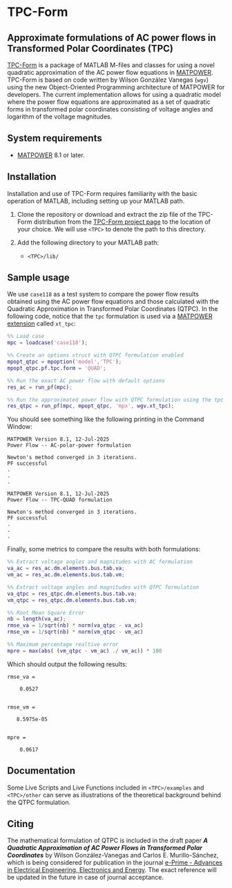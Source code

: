 # TPC-Form
## Approximate formulations of AC power flows in Transformed Polar Coordinates (TPC)

[TPC-Form](https://github.com/MATPOWER/tpc-form) is a package of MATLAB M-files and classes for using a novel quadratic approximation of the AC power flow equations in [MATPOWER](https://github.com/MATPOWER/matpower). TPC-Form is based on code written by Wilson González Vanegas (`wgv`) using the new Object-Oriented Programming architecture of MATPOWER for developers. The current implementation allows for using a quadratic model where the power flow equations are approximated as a set of quadratic forms in transformed polar coordinates consisting of voltage angles and logarithm of the voltage magnitudes.

## System requirements
- [MATPOWER](https://github.com/MATPOWER/matpower) 8.1 or later.

## Installation
Installation and use of TPC-Form requires familiarity with the basic operation of MATLAB, including setting up your MATLAB path.

1. Clone the repository or download and extract the zip file of the TPC-Form distribution from the [TPC-Form project page](https://github.com/MATPOWER/tpc-form) to the location of your choice. We will use `<TPC>` to denote the path to this directory.
   
2. Add the following directory to your MATLAB path:
   
    - `<TPC>/lib/`

## Sample usage
We use `case118` as a test system to compare the power flow results obtained using the AC power flow equations and those calculated with the Quadratic Approximation in Transformed Polar Coordinates (QTPC). In the following code, notice that the `tpc` formulation is used via a [MATPOWER extension](https://matpower.org/doc/dev-manual/customizing.html#matpower-extensions) called `xt_tpc`:

```matlab
%% Load case
mpc = loadcase('case118');

%% Create an options struct with QTPC formulation enabled
mpopt_qtpc = mpoption('model','TPC');
mpopt_qtpc.pf.tpc.form = 'QUAD';

%% Run the exact AC power flow with default options
res_ac = run_pf(mpc);

%% Run the approximated power flow with QTPC formulation using the tpc extension
res_qtpc = run_pf(mpc, mpopt_qtpc, 'mpx', wgv.xt_tpc);
```
You should see something like the following printing in the Command Window:
```
MATPOWER Version 8.1, 12-Jul-2025
Power Flow -- AC-polar-power formulation

Newton's method converged in 3 iterations.
PF successful
.
.
.

MATPOWER Version 8.1, 12-Jul-2025
Power Flow -- TPC-QUAD formulation

Newton's method converged in 3 iterations.
PF successful
.
.
.
```
Finally, some metrics to compare the results with both formulations:
```matlab
%% Extract voltage angles and magnitudes with AC formulation
va_ac = res_ac.dm.elements.bus.tab.va;
vm_ac = res_ac.dm.elements.bus.tab.vm;

%% Extract voltage angles and magnitudes with QTPC formulation
va_qtpc = res_qtpc.dm.elements.bus.tab.va;
vm_qtpc = res_qtpc.dm.elements.bus.tab.vm;

%% Root Mean Square Error
nb = length(va_ac);
rmse_va = 1/sqrt(nb) * norm(va_qtpc - va_ac)
rmse_vm = 1/sqrt(nb) * norm(vm_qtpc - vm_ac)

%% Maximum percentage realtive error
mpre = max(abs( (vm_qtpc - vm_ac) ./ vm_ac)) * 100
```
Which should output the following results:
```
rmse_va =

    0.0527


rmse_vm =

   8.5975e-05


mpre =

    0.0617
```

## Documentation
Some Live Scripts and Live Functions included in `<TPC>/examples` and `<TPC>/other` can serve as illustrations of the theoretical background behind the QTPC formulation. 

## Citing
The mathematical formulation of QTPC is included in the draft paper ***A Quadratic Approximation of AC Power Flows in Transformed Polar Coordinates*** by Wilson González-Vanegas and Carlos E. Murillo-Sánchez, which is being considered for publication in the journal [ e-Prime - Advances in Electrical Engineering, Electronics and Energy](https://www.sciencedirect.com/journal/e-prime-advances-in-electrical-engineering-electronics-and-energy). The exact reference will be updated in the future in case of journal acceptance.
